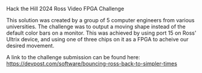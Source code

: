 Hack the Hill 2024
Ross Video FPGA Challenge

This solution was created by a group of 5 computer engineers from various universities. The challenge was to output a moving shape instead of the default color bars on a monitor. This was achieved by using port 15 on Ross' Ultrix device, and using one of three chips on it as a FPGA to acheive our desired movement.

A link to the challenge submission can be found here: https://devpost.com/software/bouncing-ross-back-to-simpler-times
